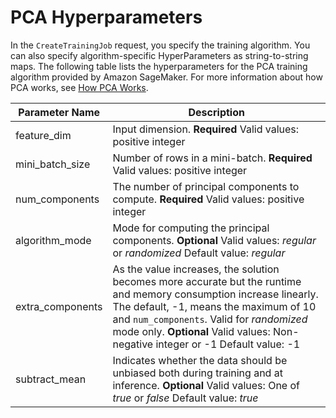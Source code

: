 # PCA Hyperparameters<a name="PCA-reference"></a>

In the `CreateTrainingJob` request, you specify the training algorithm\. You can also specify algorithm\-specific HyperParameters as string\-to\-string maps\. The following table lists the hyperparameters for the PCA training algorithm provided by Amazon SageMaker\. For more information about how PCA works, see [How PCA Works](how-pca-works.md)\. 


| Parameter Name | Description | 
| --- | --- | 
| feature\_dim |  Input dimension\. **Required** Valid values: positive integer  | 
| mini\_batch\_size |  Number of rows in a mini\-batch\. **Required** Valid values: positive integer  | 
| num\_components |  The number of principal components to compute\. **Required** Valid values: positive integer  | 
| algorithm\_mode |  Mode for computing the principal components\.  **Optional** Valid values: *regular* or *randomized* Default value: *regular*  | 
| extra\_components |  As the value increases, the solution becomes more accurate but the runtime and memory consumption increase linearly\. The default, \-1, means the maximum of 10 and `num_components`\. Valid for *randomized* mode only\. **Optional** Valid values: Non\-negative integer or \-1 Default value: \-1  | 
| subtract\_mean |  Indicates whether the data should be unbiased both during training and at inference\.  **Optional** Valid values: One of *true* or *false* Default value: *true*  | 